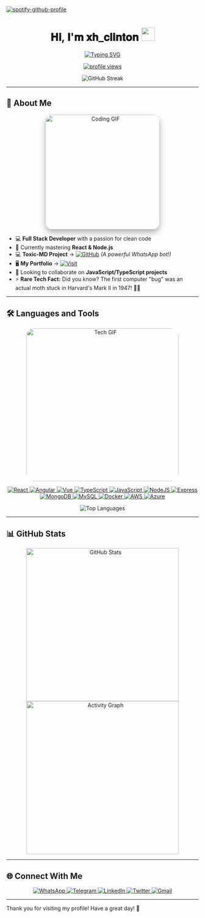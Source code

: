 [![spotify-github-profile](https://spotify-github-profile.kittinanx.com/api/view?uid=31rimfksjcwzpagkjkhhw2vcpj4u&cover_image=true&theme=default&show_offline=false&background_color=121212&interchange=false)](https://github.com/kittinan/spotify-github-profile)

<h1 align="center"><b>𝐇𝐢, 𝐈'𝐦 𝐱𝐡_𝐜𝐥𝐢𝐧𝐭𝐨𝐧</b> <img src="https://media.giphy.com/media/hvRJCLFzcasrR4ia7z/giphy.gif" width="35"></h1>

<p align="center">
  <a href="https://github.com/DenverCoder1/readme-typing-svg">
    <img src="https://readme-typing-svg.herokuapp.com?font=Time+New+Roman&color=cyan&size=25&center=true&vCenter=true&width=600&height=100&lines=How+Are+You+:)..&hearts;++;IT+Student,;My+Hobby+Is+Coding,;Active+Learner/Researcher,;Love+to+learn+new+things..<3" alt="Typing SVG" />
  </a>
</p>

<p align="center">
  <a href="https://github.com/xhclintohn">
    <img src="https://komarev.com/ghpvc/?username=xhclintohn&label=Profile%20views&color=0e75b6&style=flat" alt="profile views"/>
  </a>
</p>

<div align="center">
  <img src="https://github-readme-streak-stats.herokuapp.com/?user=xhclintohn&theme=dark&hide_border=true&background=0D1117&stroke=53b14f&ring=53b14f&fire=53b14f&currStreakLabel=53b14f" alt="GitHub Streak" />
</div>

---

## 🚀 About Me

<div align="center">
  <img src="https://media.giphy.com/media/L1R1tvI9svkIWwpVYr/giphy.gif" width="300" alt="Coding GIF" style="border-radius: 20px; box-shadow: 0 8px 16px rgba(0,0,0,0.3);"/>
</div>

- 💻 **Full Stack Developer** with a passion for clean code  
- 🌱 Currently mastering **React & Node.js**  
- 💻 **Toxic-MD Project** → [![GitHub](https://img.shields.io/badge/GitHub-181717?style=for-the-badge&logo=github&logoColor=white)](https://github.com/xhclintohn/Toxic-MD) *(A powerful WhatsApp bot!)*  
- 🖥️ **My Portfolio** → [![Visit](https://img.shields.io/badge/Visit-0077B5?style=for-the-badge&logo=vercel&logoColor=white)](https://xhclinton.vercel.app)  
- 👯 Looking to collaborate on **JavaScript/TypeScript projects**  
- ⚡ **Rare Tech Fact:** Did you know? The first computer "bug" was an actual moth stuck in Harvard's Mark II in 1947! 🤣🐛  

---

## 🛠️ Languages and Tools

<div align="center">
  <img src="https://media.giphy.com/media/coxQHKASG60HrHtvkt/giphy.gif" width="400" alt="Tech GIF" style="border-radius: 20px;"/>
</div>

<p align="center">
  <!-- Frontend -->
  <a href="https://reactjs.org/" target="_blank"> 
    <img src="https://img.shields.io/badge/React-20232A?style=for-the-badge&logo=react&logoColor=61DAFB" alt="React"/>
  </a>
  <a href="https://angular.io" target="_blank"> 
    <img src="https://img.shields.io/badge/Angular-DD0031?style=for-the-badge&logo=angular&logoColor=white" alt="Angular"/>
  </a>
  <a href="https://vuejs.org/" target="_blank"> 
    <img src="https://img.shields.io/badge/Vue.js-35495E?style=for-the-badge&logo=vue.js&logoColor=4FC08D" alt="Vue"/>
  </a>
  <a href="https://www.typescriptlang.org/" target="_blank"> 
    <img src="https://img.shields.io/badge/TypeScript-007ACC?style=for-the-badge&logo=typescript&logoColor=white" alt="TypeScript"/>
  </a>
  <a href="https://developer.mozilla.org/en-US/docs/Web/JavaScript" target="_blank"> 
    <img src="https://img.shields.io/badge/JavaScript-F7DF1E?style=for-the-badge&logo=javascript&logoColor=black" alt="JavaScript"/>
  </a>
  
  <!-- Backend -->
  <a href="https://nodejs.org" target="_blank"> 
    <img src="https://img.shields.io/badge/Node.js-339933?style=for-the-badge&logo=nodedotjs&logoColor=white" alt="NodeJS"/>
  </a>
  <a href="https://expressjs.com" target="_blank"> 
    <img src="https://img.shields.io/badge/Express.js-000000?style=for-the-badge&logo=express&logoColor=white" alt="Express"/>
  </a>
  <a href="https://www.mongodb.com/" target="_blank"> 
    <img src="https://img.shields.io/badge/MongoDB-4EA94B?style=for-the-badge&logo=mongodb&logoColor=white" alt="MongoDB"/>
  </a>
  <a href="https://www.mysql.com/" target="_blank"> 
    <img src="https://img.shields.io/badge/MySQL-005C84?style=for-the-badge&logo=mysql&logoColor=white" alt="MySQL"/>
  </a>
  
  <!-- DevOps -->
  <a href="https://www.docker.com/" target="_blank"> 
    <img src="https://img.shields.io/badge/Docker-2CA5E0?style=for-the-badge&logo=docker&logoColor=white" alt="Docker"/>
  </a>
  <a href="https://aws.amazon.com" target="_blank"> 
    <img src="https://img.shields.io/badge/Amazon_AWS-FF9900?style=for-the-badge&logo=amazonaws&logoColor=white" alt="AWS"/>
  </a>
  <a href="https://azure.microsoft.com/" target="_blank"> 
    <img src="https://img.shields.io/badge/Microsoft_Azure-0089D6?style=for-the-badge&logo=microsoft-azure&logoColor= white" alt="Azure"/>
  </a>
</p>

<div align="center">
  <img src="https://github-readme-stats.vercel.app/api/top-langs/?username=xhclintohn&layout=compact&theme=dark&hide_border=true&bg_color=0D1117&title_color=53b14f&text_color=FFF" alt="Top Languages" />
</div>

---

## 📊 GitHub Stats

<div align="center">
  <img src="https://github-readme-stats.vercel.app/api?username=xhclintohn&show_icons=true&theme=dark&hide_border=true&bg_color=0D1117&title_color=53b14f&icon_color=53b14f&text_color=FFF" alt="GitHub Stats" width="400"/>
  <img src="https://github-readme-activity-graph.vercel.app/graph?username=xhclintohn&theme=react-dark&bg_color=0D1117&hide_border=true&color=53b14f&line=53b14f&point=FFFFFF" alt="Activity Graph" width="400"/>
</div>

---

## 🌐 Connect With Me

<p align="center">
  <a href="https://wa.me/254735342808" target="_blank">
    <img src="https://img.shields.io/badge/WhatsApp-25D366?style=for-the-badge&logo=whatsapp&logoColor=white" alt="WhatsApp"/>
  </a>
  <a href="https://t.me/xhclinv" target="_blank">
    <img src="https://img.shields.io/badge/Telegram-2CA5E0?style=for-the-badge&logo=telegram&logoColor=white" alt="Telegram"/>
  </a>
  <a href="https://www.linkedin.com/in/m-xh_clinton-6839552a2/" target="_blank">
    <img src="https://img.shields.io/badge/LinkedIn-0077B5?style=for-the-badge&logo=linkedin&logoColor=white" alt="LinkedIn"/>
  </a>
  <a href="https://twitter.com/xh_clinton" target="_blank">
    <img src="https://img.shields.io/badge/Twitter-1DA1F2?style=for-the-badge&logo=twitter&logoColor=white" alt ="Twitter"/>
  </a>
  <a href="mailto:xhclinton@gmail.com" target="_blank">
    <img src="https://img.shields.io/badge/Gmail-D14836?style=for-the-badge&logo=gmail&logoColor=white" alt="Gmail"/>
  </a>
</p>

---

<p>Thank you for visiting my profile! Have a great day! 🙂</p>
</div>